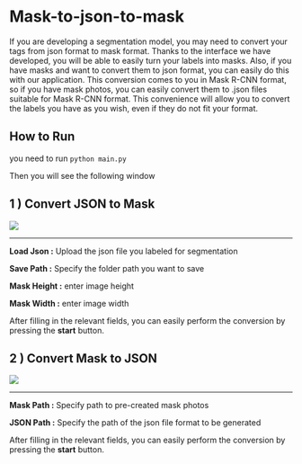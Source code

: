 # Mask-to-json-to-mask

If you are developing a segmentation model, you may need to convert your tags from json format to mask format.
Thanks to the interface we have developed, you will be able to easily turn your labels into masks.
Also, if you have masks and want to convert them to json format, you can easily do this with our application.
This conversion comes to you in Mask R-CNN format, so if you have mask photos, you can easily convert them to .json files suitable for Mask R-CNN format.
This convenience will allow you to convert the labels you have as you wish, even if they do not fit your format.

## How to Run
you need to run `python main.py`

Then you will see the following window

## 1 ) Convert JSON to Mask

![](https://github.com/g180900073/Mask-to-json-to-mask/blob/main/images/jsontomask.jpg)

___
 **Load Json :**  Upload the json file you labeled for segmentation 

 **Save Path :**  Specify the folder path you want to save 

 **Mask Height :**  enter image height 

 **Mask Width :**  enter image width 

After filling in the relevant fields, you can easily perform the conversion by pressing the **start** button.

## 2 ) Convert Mask to JSON

![](https://github.com/g180900073/Mask-to-json-to-mask/blob/main/images/masktojson.jpg)

___
 **Mask Path :**  Specify path to pre-created mask photos 

 **JSON Path :**  Specify the path of the json file format to be generated 

After filling in the relevant fields, you can easily perform the conversion by pressing the **start** button.

